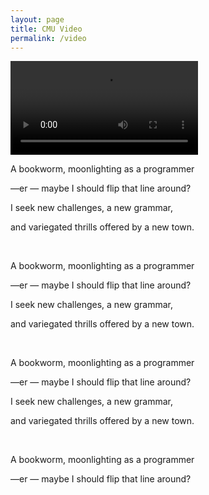 ```yaml
---
layout: page
title: CMU Video
permalink: /video
---
```


<video controls autoplay name="media">
	<source src="https://timschott.com/images/opn.mp4" type="video/mp4">
</video>

<br>

<p>A bookworm, moonlighting as a programmer</p>
<p>—er — maybe I should flip that line around?</p>
<p>I seek new challenges, a new grammar,</p>
<p>and variegated thrills offered by a new town.</p>
<br>
<p>A bookworm, moonlighting as a programmer</p>
<p>—er — maybe I should flip that line around?</p>
<p>I seek new challenges, a new grammar,</p>
<p>and variegated thrills offered by a new town.</p>
<br>
<p>A bookworm, moonlighting as a programmer</p>
<p>—er — maybe I should flip that line around?</p>
<p>I seek new challenges, a new grammar,</p>
<p>and variegated thrills offered by a new town.</p>
<br>
<p>A bookworm, moonlighting as a programmer</p>
<p>—er — maybe I should flip that line around?</p>
